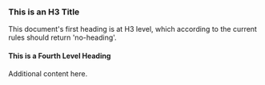 ### This is an H3 Title

This document's first heading is at H3 level, which according to the current rules should return 'no-heading'.

#### This is a Fourth Level Heading

Additional content here.
